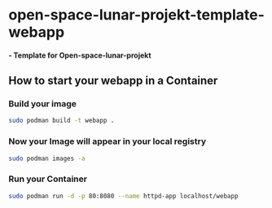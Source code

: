# open-space-lunar-projekt-template-webapp
#### - Template for Open-space-lunar-projekt

## How to start your webapp in a Container

### Build your image

```sh
sudo podman build -t webapp .
```

### Now your Image will appear in your local registry
```sh
sudo podman images -a
```


### Run your Container

```sh
sudo podman run -d -p 80:8080 --name httpd-app localhost/webapp
```